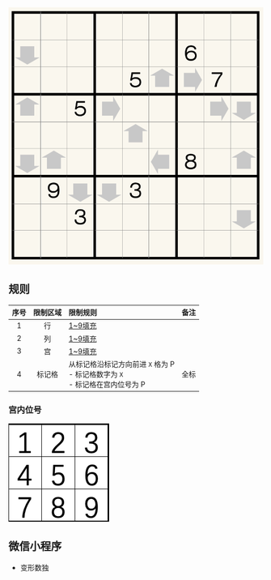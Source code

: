 ![](../../../../../images/sudoku/寻位数独.png)

## 规则
| 序号 | 限制区域 | 限制规则 | 备注 |
| :---: | :---: | :--- | :---: |
| 1 | 行 | [1~9填充] | |
| 2 | 列 | [1~9填充] | |
| 3 | 宫 | [1~9填充] | |
| 4 | 标记格 | 从标记格沿标记方向前进 `X` 格为 P<br/>- 标记格数字为 `X`<br/>- 标记格在宫内位号为 P  | 全标 |

### 宫内位号
![宫内位号](../../../../../images/position/宫内位号.png)

## 微信小程序
- 变形数独

[1~9填充]: ../../../../../../rules.md#1~9填充